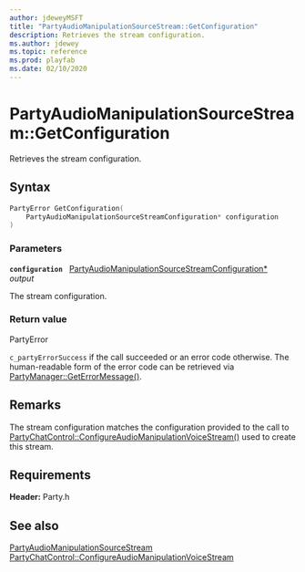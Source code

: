 ```yaml
---
author: jdeweyMSFT
title: "PartyAudioManipulationSourceStream::GetConfiguration"
description: Retrieves the stream configuration.
ms.author: jdewey
ms.topic: reference
ms.prod: playfab
ms.date: 02/10/2020
---
```


# PartyAudioManipulationSourceStream::GetConfiguration  

Retrieves the stream configuration.  

## Syntax  
  
```cpp
PartyError GetConfiguration(  
    PartyAudioManipulationSourceStreamConfiguration* configuration  
)  
```  
  
### Parameters  
  
**`configuration`** &nbsp; [PartyAudioManipulationSourceStreamConfiguration*](../../../structs/partyaudiomanipulationsourcestreamconfiguration.md)  
*output*  
  
The stream configuration.  
  
  
### Return value  
PartyError
  
```c_partyErrorSuccess``` if the call succeeded or an error code otherwise. The human-readable form of the error code can be retrieved via [PartyManager::GetErrorMessage()](../../PartyManager/methods/partymanager_geterrormessage.md).
  
## Remarks  
  
The stream configuration matches the configuration provided to the call to [PartyChatControl::ConfigureAudioManipulationVoiceStream()](../../PartyChatControl/methods/partychatcontrol_configureaudiomanipulationvoicestream.md) used to create this stream.
  
## Requirements  
  
**Header:** Party.h
  
## See also  
[PartyAudioManipulationSourceStream](../partyaudiomanipulationsourcestream.md)  
[PartyChatControl::ConfigureAudioManipulationVoiceStream](../../PartyChatControl/methods/partychatcontrol_configureaudiomanipulationvoicestream.md)
  
  
